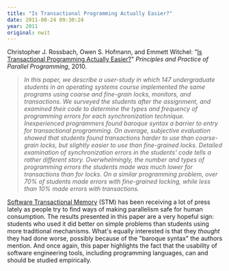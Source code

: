 ```yaml
---
title: "Is Transactional Programming Actually Easier?"
date: 2011-08-24 09:30:24
year: 2011
original: nwit
---
```

<p>Christopher J. Rossbach, Owen S. Hofmann, and Emmett Witchel: "<a href="http://www.cs.utexas.edu/users/rossbach/pubs/ppopp012-rossbach.pdf">Is Transactional Programming Actually Easier?</a>" <cite>Principles and Practice of Parallel Programming</cite>, 2010.</p>
<blockquote><em>In this paper, we describe a user-study in which 147 undergraduate students in an operating systems course implemented the same programs using coarse and fine-grain locks, monitors, and transactions. We surveyed the students after the assignment, and examined their code to determine the types and frequency of programming errors for each synchronization technique. Inexperienced programmers found baroque syntax a barrier to entry for transactional programming. On average, subjective evaluation showed that students found transactions harder to use than coarse-grain locks, but slightly easier to use than fine-grained locks. Detailed examination of synchronization errors in the students' code tells a rather different story. Overwhelmingly, the number and types of programming errors the students made was much lower for transactions than for locks. On a similar programming problem, over 70% of students made errors with fine-grained locking, while less than 10% made errors with transactions.</em></blockquote>
<p><a href="http://en.wikipedia.org/wiki/Software_transactional_memory">Software Transactional Memory</a> (STM) has been receiving a lot of press lately as people try to find ways of making parallelism safe for human consumption. The results presented in this paper are a very hopeful sign: students who used it did better on simple problems than students using more traditional mechanisms. What's equally interested is that they <em>thought</em> they had done worse, possibly because of the "baroque syntax" the authors mention.  And once again, this paper highlights the fact that the usability of software engineering tools, including programming languages, can and should be studied empirically.</p>
